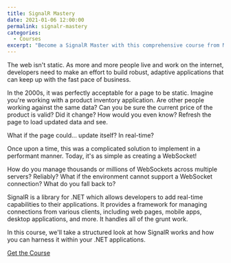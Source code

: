 ```yaml
---
title: SignalR Mastery
date: 2021-01-06 12:00:00
permalink: signalr-mastery
categories:
  - Courses
excerpt: "Become a SignalR Master with this comprehensive course from Microsoft MVP, Kevin Griffin."
---
```


The web isn't static.  As more and more people live and work on the internet, developers need to make an effort to build robust, adaptive applications that can keep up with the fast pace of business.

In the 2000s, it was perfectly acceptable for a page to be static.  Imagine you're working with a product inventory application.  Are other people working against the same data?  Can you be sure the current price of the product is valid?  Did it change?  How would you even know?  Refresh the page to load updated data and see. 

What if the page could... update itself?  In real-time?  

Once upon a time, this was a complicated solution to implement in a performant manner.  Today, it's as simple as creating a WebSocket! 

How do you manage thousands or millions of WebSockets across multiple servers?  Reliably?  What if the environment cannot support a WebSocket connection?  What do you fall back to?

SignalR is a library for .NET which allows developers to add real-time capabilities to their applications.  It provides a framework for managing connections from various clients, including web pages, mobile apps, desktop applications, and more.  It handles all of the grunt work.

In this course, we'll take a structured look at how SignalR works and how you can harness it within your .NET applications.  

[Get the Course](https://udemy.com)  